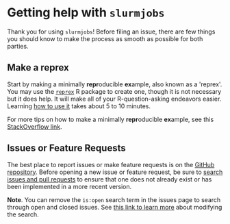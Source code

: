 # Getting help with `slurmjobs`

Thank you for using `slurmjobs`!
Before filing an issue, there are few things you should know to make the process
as smooth as possible for both parties.

## Make a reprex

Start by making a minimally **repr**oducible **ex**ample, also known as a
'reprex'. You may use the [`reprex`](https://reprex.tidyverse.org/) R package to
create one, though it is not necessary but it does help. It will make all of
your R-question-asking endeavors easier. Learning
[how to use it](https://reprex.tidyverse.org/articles/learn-reprex.html) takes
about 5 to 10 minutes.

For more tips on how to make a minimally **repr**oducible **ex**ample, see this
[StackOverflow link](https://stackoverflow.com/questions/5963269/how-to-make-a-great-r-reproducible-example).

## Issues or Feature Requests

The best place to report issues or make feature requests is on the [GitHub repository](https://github.com/LieberInstitute/slurmjobs). Before opening a new issue or feature request, be sure to
[search issues and pull requests](https://github.com/LieberInstitute/slurmjobs/issues)
to ensure that one does not already exist or has been implemented in a more recent version.

**Note**. You can remove the `is:open` search term in the issues page to search
through open and closed issues. See
[this link to learn more](https://help.github.com/articles/searching-issues-and-pull-requests/)
about modifying the search.
